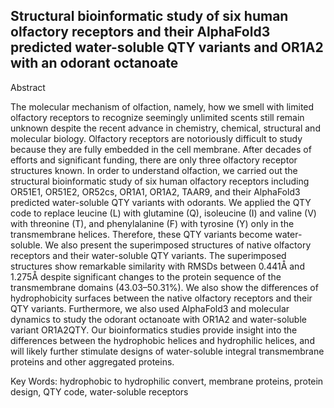 ## Structural bioinformatic study of six human olfactory receptors and their AlphaFold3 predicted water-soluble QTY variants and OR1A2 with an odorant octanoate

Abstract 

The molecular mechanism of olfaction, namely, how we smell with limited olfactory receptors to recognize seemingly unlimited scents still remain unknown despite the recent advance in chemistry, chemical, structural and molecular biology. Olfactory receptors are notoriously difficult to study because they are fully embedded in the cell membrane.  After decades of efforts and significant funding, there are only three olfactory receptor structures known. In order to understand olfaction, we carried out the structural bioinformatic study of six human olfactory receptors including OR51E1, OR51E2, OR52cs, OR1A1, OR1A2, TAAR9, and their AlphaFold3 predicted water-soluble QTY variants with odorants. We applied the QTY code to replace leucine (L) with glutamine (Q), isoleucine (I) and valine (V) with threonine (T), and phenylalanine (F) with tyrosine (Y) only in the transmembrane helices. Therefore, these QTY variants become water-soluble. We also present the superimposed structures of native olfactory receptors and their water-soluble QTY variants. The superimposed structures show remarkable similarity with RMSDs between 0.441Å and 1.275Å despite significant changes to the protein sequence of the transmembrane domains (43.03–50.31%).  We also show the differences of hydrophobicity surfaces between the native olfactory receptors and their QTY variants.  Furthermore, we also used AlphaFold3 and molecular dynamics to study the odorant octanoate with OR1A2 and water-soluble variant OR1A2QTY.  Our bioinformatics studies provide insight into the differences between the hydrophobic helices and hydrophilic helices, and will likely further stimulate designs of water-soluble integral transmembrane proteins and other aggregated proteins. 

Key Words: hydrophobic to hydrophilic convert, membrane proteins, protein design, QTY code, water-soluble receptors
